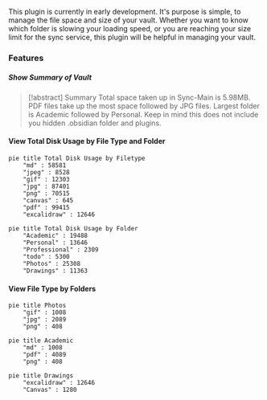 This plugin is currently in early development. It's purpose is simple, to manage the file space and size of your vault. Whether you want to know which folder is slowing your loading speed, or you are reaching your size limit for the sync service, this plugin will be helpful in managing your vault.



### Features

##### Show Summary of Vault

>[!abstract] Summary
Total space taken up in Sync-Main is 5.98MB. PDF files take up the most space followed by JPG files. Largest folder is Academic followed by Personal. Keep in mind this does not include you hidden .obsidian folder and plugins.

#### View Total Disk Usage by File Type and Folder

```mermaid
pie title Total Disk Usage by Filetype
	"md" : 58581
	"jpeg" : 8528
	"gif" : 12303
	"jpg" : 87401
	"png" : 70515
	"canvas" : 645
	"pdf" : 99415
	"excalidraw" : 12646
```

```mermaid
pie title Total Disk Usage by Folder
	"Academic" : 19488
	"Personal" : 13646
	"Professional" : 2309
	"todo" : 5300
	"Photos" : 25308
	"Drawings" : 11363
```
#### View File Type by Folders

```mermaid
pie title Photos
	"gif" : 1008
	"jpg" : 2089
	"png" : 408
```

```mermaid
pie title Academic
	"md" : 1008
	"pdf" : 4089
	"png" : 408
```

```mermaid
pie title Drawings
	"excalidraw" : 12646
	"Canvas" : 1280
```
